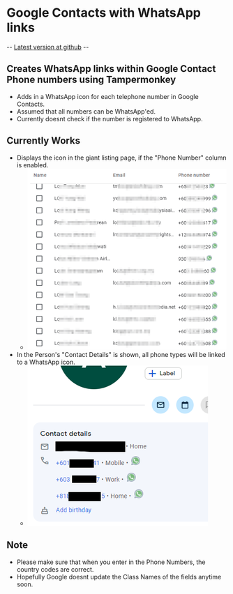 # Google Contacts with WhatsApp links
-- [Latest version at github](https://github.com/yoonkit/GoogleContactsWhatsApp) --

## Creates WhatsApp links within Google Contact Phone numbers using Tampermonkey

* Adds in a WhatsApp icon for each telephone number in Google Contacts.
* Assumed that all numbers can be WhatsApp'ed.
* Currently doesnt check if the number is registered to WhatsApp.

## Currently Works

* Displays the icon in the giant listing page, if the "Phone Number" column is enabled.
  * ![Contact List](https://raw.githubusercontent.com/yoonkit/GoogleContactsWhatsApp/main/images/ContactsList.png)
* In the Person's "Contact Details" is shown, all phone types will be linked to a WhatsApp icon.
  * ![Contact Details](https://raw.githubusercontent.com/yoonkit/GoogleContactsWhatsApp/main/images/PersonContactDetails.png)

## Note

* Please make sure that when you enter in the Phone Numbers, the country codes are correct.
* Hopefully Google doesnt update the Class Names of the fields anytime soon.
